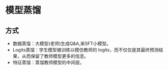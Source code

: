# 模型蒸馏

## 方式
- 数据蒸馏：大模型(老师)生成Q&A,来SFT小模型。
- Logits蒸馏：学生模型被训练以模仿教师的 logits，而不仅仅是其最终预测结果，从而保留了教师模型更多的信息。
- 特征蒸馏：蒸馏教师模型的中间层。